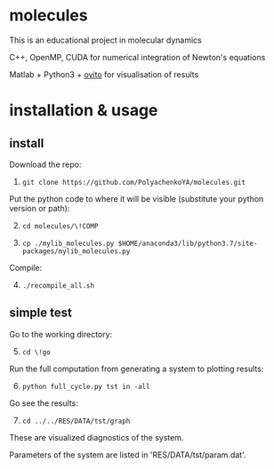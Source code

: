 # molecules
This is an educational project in molecular dynamics

C++, OpenMP, CUDA for numerical integration of Newton's equations

Matlab + Python3 + [ovito](https://ovito.org) for visualisation of results

# installation & usage

## install 
Download the repo:

1) `git clone https://github.com/PolyachenkoYA/molecules.git`

Put the python code to where it will be visible (substitute your python version or path):

2) `cd molecules/\!COMP`

3) `cp ./mylib_molecules.py $HOME/anaconda3/lib/python3.7/site-packages/mylib_molecules.py`

Compile:

4) `./recompile_all.sh`

## simple test
Go to the working directory:

5) `cd \!go`

Run the full computation from generating a system to plotting results:

6) `python full_cycle.py tst in -all`

Go see the results:

7) `cd ../../RES/DATA/tst/graph`

These are visualized diagnostics of the system.

Parameters of the system are listed in 'RES/DATA/tst/param.dat'.
